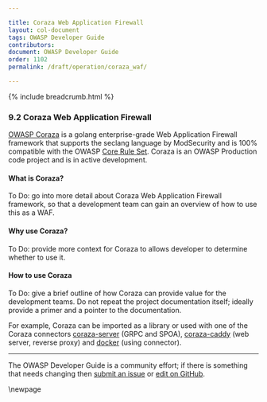 ```yaml
---

title: Coraza Web Application Firewall
layout: col-document
tags: OWASP Developer Guide
contributors:
document: OWASP Developer Guide
order: 1102
permalink: /draft/operation/coraza_waf/

---
```


{% include breadcrumb.html %}

### 9.2 Coraza Web Application Firewall

[OWASP Coraza][coraza] is a golang enterprise-grade Web Application Firewall framework
that supports the seclang language by ModSecurity and is 100% compatible with the OWASP [Core Rule Set][modcrs].
Coraza is an OWASP Production code project and is in active development.

#### What is Coraza?

To Do: go into more detail about Coraza Web Application Firewall framework,
so that a development team can gain an overview of how to use this as a WAF.

#### Why use Coraza?

To Do: provide more context for Coraza to allows developer to determine whether to use it.

#### How to use Coraza

To Do: give a brief outline of how Coraza can provide value for the development teams.
Do not repeat the project documentation itself; ideally provide a primer and a pointer to the documentation.

For example, Coraza can be imported as a library or used with one of the Coraza connectors
[coraza-server][coraza-server] (GRPC and SPOA),
[coraza-caddy][coraza-caddy] (web server, reverse proxy) and [docker][coraza-docker] (using connector).

----

The OWASP Developer Guide is a community effort; if there is something that needs changing
then [submit an issue][issue1102] or [edit on GitHub][edit1102].

[coraza]: https://coraza.io/
[coraza-caddy]: https://github.com/corazawaf/coraza-caddy
[coraza-docker]: https://owasp.org/www-project-coraza-web-application-firewall/#
[coraza-server]: https://github.com/corazawaf/coraza-server
[edit1102]: https://github.com/OWASP/www-project-developer-guide/blob/main/draft/11-operation/02-coraza.md
[issue1102]: https://github.com/OWASP/www-project-developer-guide/issues/new?labels=content&template=request.md&title=Update:%2011-operation/02-coraza
[modcrs]: https://owasp.org/www-project-modsecurity-core-rule-set/

\newpage
